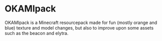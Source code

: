 # OKAMIpack
OKAMIpack is a Minecraft resourcepack made for fun (mostly orange and blue) texture and model changes, but also to improve upon some assets such as the beacon and elytra.
